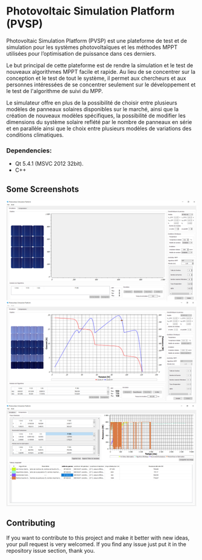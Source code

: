 # Photovoltaic Simulation Platform (PVSP)

Photovoltaic Simulation Platform (PVSP) est une plateforme de test et de simulation
pour les systèmes photovoltaïques et les méthodes MPPT utilisées pour l’optimisation de
puissance dans ces derniers.

Le but principal de cette plateforme est de rendre la simulation et le test de nouveaux
algorithmes MPPT facile et rapide. Au lieu de se concentrer sur la conception et le test de
tout le système, il permet aux chercheurs et aux personnes intéressées de se concentrer
seulement sur le développement et le test de l'algorithme de suivi du MPP.

Le simulateur offre en plus de la possibilité de choisir entre plusieurs modèles de
panneaux solaires disponibles sur le marché, ainsi que la création de nouveaux modèles
spécifiques, la possibilité de modifier les dimensions du système solaire reflété par le
nombre de panneaux en série et en parallèle ainsi que le choix entre plusieurs modèles de
variations des conditions climatiques.
### Dependencies:
- Qt 5.4.1 (MSVC 2012 32bit).
- C++

## Some Screenshots

![screenshot](screenshots/capture1.png)
![screenshot](screenshots/capture2.png)
![screenshot](screenshots/capture3.png)

## Contributing
If you want to contribute to this project and make it better with new ideas, your pull request is very welcomed.
If you find any issue just put it in the repository issue section, thank you.
